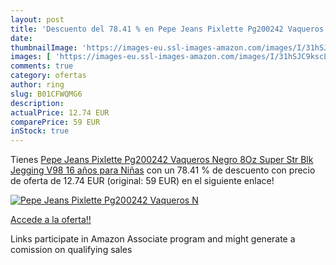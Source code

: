 ```yaml
---
layout: post
title: 'Descuento del 78.41 % en Pepe Jeans Pixlette Pg200242 Vaqueros  N'
date: 
thumbnailImage: 'https://images-eu.ssl-images-amazon.com/images/I/31hSJC9kscL._SL200_.jpg'
images: [ 'https://images-eu.ssl-images-amazon.com/images/I/31hSJC9kscL._SL200_.jpg' ]
comments: true
category: ofertas
author: ring
slug: B01CFWQMG6
description:
actualPrice: 12.74 EUR
comparePrice: 59 EUR
inStock: true
---
```


Tienes [Pepe Jeans Pixlette Pg200242 Vaqueros  Negro  8Oz Super Str Blk Jegging V98   16 años para Niñas](https://www.amazon.es/dp/B01CFWQMG6/?tag=tolees-21) con un 78.41 % de descuento con precio de oferta de 12.74 EUR (original: 59 EUR) en el siguiente enlace!

[![Pepe Jeans Pixlette Pg200242 Vaqueros  N](https://images-eu.ssl-images-amazon.com/images/I/31hSJC9kscL._SL200_.jpg)](https://www.amazon.es/dp/B01CFWQMG6/?tag=tolees-21)

[Accede a la oferta!!](https://www.amazon.es/dp/B01CFWQMG6/?tag=tolees-21)

Links participate in Amazon Associate program and might generate a comission on qualifying sales


